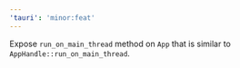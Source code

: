 ```yaml
---
'tauri': 'minor:feat'
---
```


Expose `run_on_main_thread` method on `App` that is similar to `AppHandle::run_on_main_thread`.
